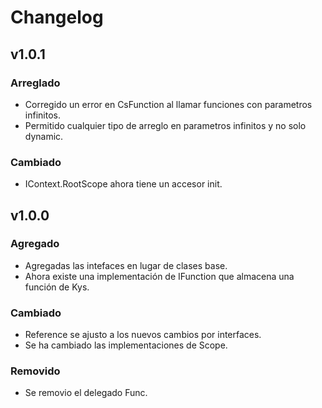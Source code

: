 ﻿# Changelog

## v1.0.1
### Arreglado
- Corregido un error en CsFunction al llamar funciones con parametros infinitos.
- Permitido cualquier tipo de arreglo en parametros infinitos y no solo dynamic.

### Cambiado
- IContext.RootScope ahora tiene un accesor init.

## v1.0.0
### Agregado
- Agregadas las intefaces en lugar de clases base.
- Ahora existe una implementación de IFunction que almacena una función de Kys.
### Cambiado
- Reference se ajusto a los nuevos cambios por interfaces.
- Se ha cambiado las implementaciones de Scope.
### Removido 
- Se removio el delegado Func.